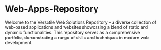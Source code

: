 # Web-Apps-Repository
Welcome to the Versatile Web Solutions Repository – a diverse collection of web-based applications and websites showcasing a blend of static and dynamic functionalities. This repository serves as a comprehensive portfolio, demonstrating a range of skills and techniques in modern web development.
